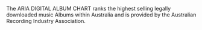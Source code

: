 The ARIA DIGITAL ALBUM CHART ranks the highest selling legally downloaded music Albums within Australia and is provided by the Australian Recording Industry Association.
